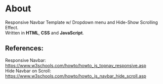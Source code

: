 # About
 Responsive Navbar Template w/ Dropdown menu and Hide-Show Scrolling Effect.<br>
 Written in **HTML**, **CSS** and **JavaScript**.
 
 ## References:
 Responsive Navbar: https://www.w3schools.com/howto/howto_js_topnav_responsive.asp <br>
 Hide Navbar on Scroll: https://www.w3schools.com/howto/howto_js_navbar_hide_scroll.asp
 
